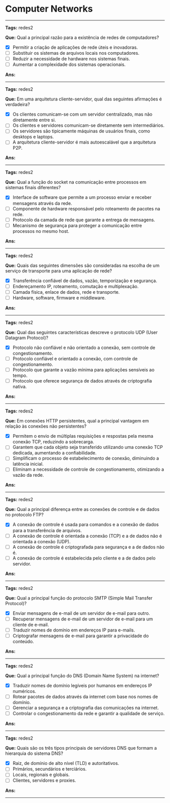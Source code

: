 # Computer Networks

---

**Tags:** redes2

**Que:** Qual a principal razão para a existência de redes de computadores?

- [x] Permitir a criação de aplicações de rede úteis e inovadoras.
- [ ] Substituir os sistemas de arquivos locais nos computadores.
- [ ] Reduzir a necessidade de hardware nos sistemas finais.
- [ ] Aumentar a complexidade dos sistemas operacionais.

**Ans:**

---
**Tags:** redes2

**Que:** Em uma arquitetura cliente-servidor, qual das seguintes afirmações é verdadeira?

- [x] Os clientes comunicam-se com um servidor centralizado, mas não diretamente entre si.
- [ ] Os clientes e servidores comunicam-se diretamente sem intermediários.
- [ ] Os servidores são tipicamente máquinas de usuários finais, como desktops e laptops.
- [ ] A arquitetura cliente-servidor é mais autoescalável que a arquitetura P2P.

**Ans:**

---
**Tags:** redes2

**Que:** Qual a função do socket na comunicação entre processos em sistemas finais diferentes?

- [x] Interface de software que permite a um processo enviar e receber mensagens através da rede.
- [ ] Componente de hardware responsável pelo roteamento de pacotes na rede.
- [ ] Protocolo da camada de rede que garante a entrega de mensagens.
- [ ] Mecanismo de segurança para proteger a comunicação entre processos no mesmo host.

**Ans:**

---
**Tags:** redes2

**Que:** Quais das seguintes dimensões são consideradas na escolha de um serviço de transporte para uma aplicação de rede?

- [x] Transferência confiável de dados, vazão, temporização e segurança.
- [ ] Endereçamento IP, roteamento, comutação e multiplexação.
- [ ] Camada física, enlace de dados, rede e transporte.
- [ ] Hardware, software, firmware e middleware.

**Ans:**

---
**Tags:** redes2

**Que:** Qual das seguintes características descreve o protocolo UDP (User Datagram Protocol)?

- [x] Protocolo não confiável e não orientado a conexão, sem controle de congestionamento.
- [ ] Protocolo confiável e orientado a conexão, com controle de congestionamento.
- [ ] Protocolo que garante a vazão mínima para aplicações sensíveis ao tempo.
- [ ] Protocolo que oferece segurança de dados através de criptografia nativa.

**Ans:**

---
**Tags:** redes2

**Que:** Em conexões HTTP persistentes, qual a principal vantagem em relação às conexões não persistentes?

- [x] Permitem o envio de múltiplas requisições e respostas pela mesma conexão TCP, reduzindo a sobrecarga.
- [ ] Garantem que cada objeto seja transferido utilizando uma conexão TCP dedicada, aumentando a confiabilidade.
- [ ] Simplificam o processo de estabelecimento de conexão, diminuindo a latência inicial.
- [ ] Eliminam a necessidade de controle de congestionamento, otimizando a vazão da rede.

**Ans:**

---
**Tags:** redes2

**Que:** Qual a principal diferença entre as conexões de controle e de dados no protocolo FTP?

- [x] A conexão de controle é usada para comandos e a conexão de dados para a transferência de arquivos.
- [ ] A conexão de controle é orientada a conexão (TCP) e a de dados não é orientada a conexão (UDP).
- [ ] A conexão de controle é criptografada para segurança e a de dados não é.
- [ ] A conexão de controle é estabelecida pelo cliente e a de dados pelo servidor.

**Ans:**

---
**Tags:** redes2

**Que:** Qual a principal função do protocolo SMTP (Simple Mail Transfer Protocol)?

- [x] Enviar mensagens de e-mail de um servidor de e-mail para outro.
- [ ] Recuperar mensagens de e-mail de um servidor de e-mail para um cliente de e-mail.
- [ ] Traduzir nomes de domínio em endereços IP para e-mails.
- [ ] Criptografar mensagens de e-mail para garantir a privacidade do conteúdo.

**Ans:**

---
**Tags:** redes2

**Que:** Qual a principal função do DNS (Domain Name System) na internet?

- [x] Traduzir nomes de domínio legíveis por humanos em endereços IP numéricos.
- [ ] Rotear pacotes de dados através da internet com base nos nomes de domínio.
- [ ] Gerenciar a segurança e a criptografia das comunicações na internet.
- [ ] Controlar o congestionamento da rede e garantir a qualidade de serviço.

**Ans:**

---
**Tags:** redes2

**Que:** Quais são os três tipos principais de servidores DNS que formam a hierarquia do sistema DNS?

- [x] Raiz, de domínio de alto nível (TLD) e autoritativos.
- [ ] Primários, secundários e terciários.
- [ ] Locais, regionais e globais.
- [ ] Clientes, servidores e proxies.

**Ans:**

---